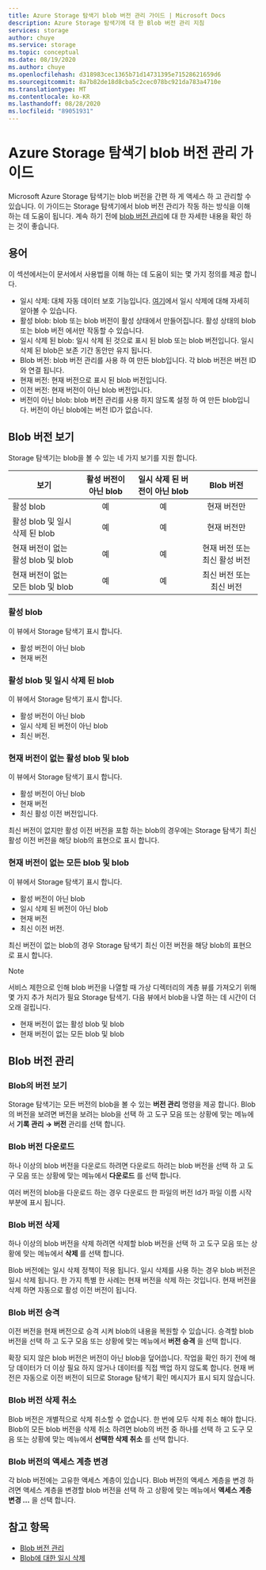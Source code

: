 ```yaml
---
title: Azure Storage 탐색기 blob 버전 관리 가이드 | Microsoft Docs
description: Azure Storage 탐색기에 대 한 Blob 버전 관리 지침
services: storage
author: chuye
ms.service: storage
ms.topic: conceptual
ms.date: 08/19/2020
ms.author: chuye
ms.openlocfilehash: d318983cec1365b71d14731395e71528621659d6
ms.sourcegitcommit: 8a7b82de18d8cba5c2cec078bc921da783a4710e
ms.translationtype: MT
ms.contentlocale: ko-KR
ms.lasthandoff: 08/28/2020
ms.locfileid: "89051931"
---
```

# <a name="azure-storage-explorer-blob-versioning-guide"></a>Azure Storage 탐색기 blob 버전 관리 가이드

Microsoft Azure Storage 탐색기는 blob 버전을 간편 하 게 액세스 하 고 관리할 수 있습니다. 이 가이드는 Storage 탐색기에서 blob 버전 관리가 작동 하는 방식을 이해 하는 데 도움이 됩니다. 계속 하기 전에 [blob 버전 관리](https://docs.microsoft.com/azure/storage/blobs/versioning-overview)에 대 한 자세한 내용을 확인 하는 것이 좋습니다.

## <a name="terminology"></a>용어

이 섹션에서는이 문서에서 사용법을 이해 하는 데 도움이 되는 몇 가지 정의를 제공 합니다.

- 일시 삭제: 대체 자동 데이터 보호 기능입니다. [여기](https://docs.microsoft.com/azure/storage/blobs/soft-delete-blob-overview)에서 일시 삭제에 대해 자세히 알아볼 수 있습니다.
- 활성 blob: blob 또는 blob 버전이 활성 상태에서 만들어집니다. 활성 상태의 blob 또는 blob 버전 에서만 작동할 수 있습니다.
- 일시 삭제 된 blob: 일시 삭제 된 것으로 표시 된 blob 또는 blob 버전입니다. 일시 삭제 된 blob은 보존 기간 동안만 유지 됩니다.
- Blob 버전: blob 버전 관리를 사용 하 여 만든 blob입니다. 각 blob 버전은 버전 ID와 연결 됩니다.
- 현재 버전: 현재 버전으로 표시 된 blob 버전입니다.
- 이전 버전: 현재 버전이 아닌 blob 버전입니다.
- 버전이 아닌 blob: blob 버전 관리를 사용 하지 않도록 설정 하 여 만든 blob입니다. 버전이 아닌 blob에는 버전 ID가 없습니다.

## <a name="view-blob-versions"></a>Blob 버전 보기

Storage 탐색기는 blob을 볼 수 있는 네 가지 보기를 지원 합니다.

| 보기 | 활성 버전이 아닌 blob | 일시 삭제 된 버전이 아닌 blob | Blob 버전 |
| ---- | :----------: | :-----------: | :------------------: |
| 활성 blob | 예 | 예 | 현재 버전만 |
| 활성 blob 및 일시 삭제 된 blob | 예 | 예 | 현재 버전만 |
| 현재 버전이 없는 활성 blob 및 blob | 예 | 예 | 현재 버전 또는 최신 활성 버전 |
| 현재 버전이 없는 모든 blob 및 blob | 예 | 예 | 최신 버전 또는 최신 버전 |

### <a name="active-blobs"></a>활성 blob

이 뷰에서 Storage 탐색기 표시 합니다.

- 활성 버전이 아닌 blob
- 현재 버전

### <a name="active-blobs-and-soft-deleted-blobs"></a>활성 blob 및 일시 삭제 된 blob

이 뷰에서 Storage 탐색기 표시 합니다.

- 활성 버전이 아닌 blob
- 일시 삭제 된 버전이 아닌 blob
- 최신 버전.

### <a name="active-blobs-and-blobs-without-current-version"></a>현재 버전이 없는 활성 blob 및 blob

이 뷰에서 Storage 탐색기 표시 합니다.

- 활성 버전이 아닌 blob
- 현재 버전
- 최신 활성 이전 버전입니다. 

최신 버전이 없지만 활성 이전 버전을 포함 하는 blob의 경우에는 Storage 탐색기 최신 활성 이전 버전을 해당 blob의 표현으로 표시 합니다.

### <a name="all-blobs-and-blobs-without-current-version"></a>현재 버전이 없는 모든 blob 및 blob

이 뷰에서 Storage 탐색기 표시 합니다.

- 활성 버전이 아닌 blob
- 일시 삭제 된 버전이 아닌 blob
- 현재 버전
- 최신 이전 버전. 

최신 버전이 없는 blob의 경우 Storage 탐색기 최신 이전 버전을 해당 blob의 표현으로 표시 합니다.

> [!Note]
> 서비스 제한으로 인해 blob 버전을 나열할 때 가상 디렉터리의 계층 뷰를 가져오기 위해 몇 가지 추가 처리가 필요 Storage 탐색기. 다음 뷰에서 blob을 나열 하는 데 시간이 더 오래 걸립니다.
> 
> - 현재 버전이 없는 활성 blob 및 blob
> - 현재 버전이 없는 모든 blob 및 blob

## <a name="manage-blob-versions"></a>Blob 버전 관리

### <a name="view-versions-of-a-blob"></a>Blob의 버전 보기

Storage 탐색기는 모든 버전의 blob을 볼 수 있는 **버전 관리** 명령을 제공 합니다. Blob의 버전을 보려면 버전을 보려는 blob을 선택 하 고 도구 모음 또는 상황에 맞는 메뉴에서 **기록 관리 &rarr; 버전** 관리를 선택 합니다.

### <a name="download-blob-versions"></a>Blob 버전 다운로드

하나 이상의 blob 버전을 다운로드 하려면 다운로드 하려는 blob 버전을 선택 하 고 도구 모음 또는 상황에 맞는 메뉴에서 **다운로드** 를 선택 합니다.

여러 버전의 blob을 다운로드 하는 경우 다운로드 한 파일의 버전 Id가 파일 이름 시작 부분에 표시 됩니다.

### <a name="delete-blob-versions"></a>Blob 버전 삭제

하나 이상의 blob 버전을 삭제 하려면 삭제할 blob 버전을 선택 하 고 도구 모음 또는 상황에 맞는 메뉴에서 **삭제** 를 선택 합니다.

Blob 버전에는 일시 삭제 정책이 적용 됩니다. 일시 삭제를 사용 하는 경우 blob 버전은 일시 삭제 됩니다. 한 가지 특별 한 사례는 현재 버전을 삭제 하는 것입니다. 현재 버전을 삭제 하면 자동으로 활성 이전 버전이 됩니다.

### <a name="promote-blob-version"></a>Blob 버전 승격

이전 버전을 현재 버전으로 승격 시켜 blob의 내용을 복원할 수 있습니다. 승격할 blob 버전을 선택 하 고 도구 모음 또는 상황에 맞는 메뉴에서 **버전 승격** 을 선택 합니다.

확장 되지 않은 blob 버전은 버전이 아닌 blob을 덮어씁니다. 작업을 확인 하기 전에 해당 데이터가 더 이상 필요 하지 않거나 데이터를 직접 백업 하지 않도록 합니다. 현재 버전은 자동으로 이전 버전이 되므로 Storage 탐색기 확인 메시지가 표시 되지 않습니다.

### <a name="undelete-blob-version"></a>Blob 버전 삭제 취소

Blob 버전은 개별적으로 삭제 취소할 수 없습니다. 한 번에 모두 삭제 취소 해야 합니다. Blob의 모든 blob 버전을 삭제 취소 하려면 blob의 버전 중 하나를 선택 하 고 도구 모음 또는 상황에 맞는 메뉴에서 **선택한 삭제 취소** 를 선택 합니다.

### <a name="change-access-tier-of-blob-versions"></a>Blob 버전의 액세스 계층 변경

각 blob 버전에는 고유한 액세스 계층이 있습니다. Blob 버전의 액세스 계층을 변경 하려면 액세스 계층을 변경할 blob 버전을 선택 하 고 상황에 맞는 메뉴에서 **액세스 계층 변경 ...** 을 선택 합니다.

## <a name="see-also"></a>참고 항목

* [Blob 버전 관리](https://docs.microsoft.com/azure/storage/blobs/versioning-overview)
* [Blob에 대한 일시 삭제](https://docs.microsoft.com/azure/storage/blobs/soft-delete-blob-overview)
